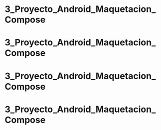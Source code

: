 # 3_Proyecto_Android_Maquetacion_Compose
# 3_Proyecto_Android_Maquetacion_Compose
# 3_Proyecto_Android_Maquetacion_Compose
# 3_Proyecto_Android_Maquetacion_Compose

